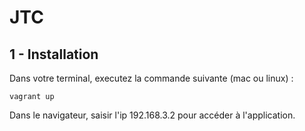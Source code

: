 JTC
===

1 - Installation
----------------

Dans votre terminal, executez la commande suivante (mac ou linux) :

```
vagrant up
```

Dans le navigateur, saisir l'ip 192.168.3.2 pour accéder à l'application.

